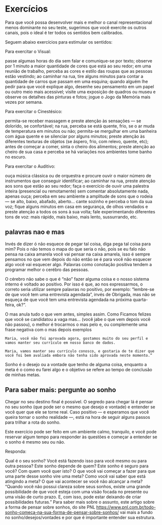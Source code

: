 # Exercícios

Para que você possa desenvolver mais e melhor o canal representacional menos dominante no seu teste, sugerimos que você exercite os outros canais, pois o ideal é ter todos os sentidos bem calibrados.

Seguem abaixo exercícios para estimular os sentidos:

Para exercitar o Visual:

passe algumas horas do dia sem falar e comunique-se por texto;
observe por 1 minuto a maior quantidade de cores que está ao seu redor;
em uma reunião de trabalho, perceba as cores e estilo das roupas que as pessoas estão vestindo;
ao caminhar na rua, tire alguns minutos para contar a quantidade de carros que passam em uma esquina;
quando alguém lhe pedir para que você explique algo, desenhe seu pensamento em um papel ou outro meio mais acessível;
visite uma exposição de quadros ou museu e observe os detalhes das pinturas e fotos;
jogue o Jogo da Memória mais vezes por semana.

Para exercitar o Cinestésico:

permita-se receber massagem e preste atenção às sensações — se dolorido, se confortável;
na rua, perceba se está quente, frio, se o ar muda de temperatura em minutos ou não;
permita-se mergulhar em uma banheira com água quente e se silenciar por alguns minutos;
preste atenção às diferentes texturas de objetos (se áspero, frio, com relevo, quente, etc);
antes de começar a comer, sinta o cheiro dos alimentos;
preste atenção ao cheiro de sua casa e perceba se há variações nos ambientes
tome banho no escuro.

Para exercitar o Auditivo:

ouça música clássica ou de orquestra e procure ouvir o maior número de instrumentos que conseguir identificar;
ao caminhar na rua, preste atenção aos sons que estão ao seu redor;
faça o exercício de ouvir uma palestra inteira (presencial ou remotamente) sem comentar absolutamente nada, apenas ouça;
perceba em seu ambiente a amplitude de sons que o rodeia — se alto, baixo, abafado, aberto…
cante sozinho e perceba o tom da sua voz;
fique alguns minutos em casa em segurança, de olhos vendados e preste atenção a todos os sons à sua volta;
fale experimentando diferentes tons de voz: mais rápido, mais baixo, mais lento, sussurrando, etc.

## palavras nao e mas

Invés de dizer ó não esquece de pegar tal coisa, diga pega tal coisa para mim? Pois o não temos o mapa do que seria o não, pois se eu falo não pensa na caixa amarela você vai pensar na caixa amarela, isso é sempre pensamos no que vem depois do não então se é para você não esquecer algo você vai esquecer algo. Palavras como conotação positiva tendem a programar melhor o cerébro das pessoas.

 O cérebro não sabe o que é “não” fazer alguma coisa e o nosso sistema interno é voltado ao positivo. Por isso é que, ao nos expressarmos, o correto seria utilizar sempre palavras no positivo, por exemplo: “lembre-se de que você tem uma entrevista agendada”, invés de Obrigada, mas não se esqueça de que você tem uma entrevista agendada na próxima quarta-feira, ok?”.

O mas anula tudo o que vem antes, simples assim. Como Ficamos felizes que você se candidatou a vaga mas... (você jabe o que vem depois você não passou), o melhor é trocarmos o mas pelo e, ou complemente uma frase negativa com o mas depois exemplos

```en
Maria, você não foi aprovada agora, gostamos muito do seu perfil e vamos manter seu currículo em nosso banco de dados.

Maria, vamos manter seu currículo conosco, e gostaria de te dizer que você foi bem avaliada embora não tenha sido aprovada neste momento.”
```

Sonho é o desejo ou a vontade que tenho de alguma coisa, enquanto a meta é o como eu farei algo e o objetivo se refere ao tempo de conclusão de minhas metas.

## Para saber mais: pergunte ao sonho

Chegar no seu destino final é possível. O segredo para chegar lá é pensar no seu sonho (que pode ser o mesmo que desejo e vontade) e entender se você quer que ele se torne real. Caso positivo — e esperamos que você queira tornar o sonho realidade —, está na hora de seguir alguns passos para trilhar a rota do sonho.

Este exercício pode ser feito em um ambiente calmo, tranquilo, e você pode reservar algum tempo para responder às questões e começar a entender se o sonho é mesmo seu ou não.

Responda:

Qual é o seu sonho?
Você está fazendo isso para você mesmo ou para outra pessoa?
Este sonho depende de quem?
Este sonho é seguro para você?
Com quem você quer isto?
O que você vai começar a fazer para que uma parte desse sonho vire uma meta?
Como você vai saber que está atingindo a meta?
O que vai acontecer se você não alcançar a meta?
“Quando você não possui clareza sobre seus sonhos, existe uma grande possibilidade de que você esteja com uma visão focada no presente ou uma visão de curto prazo. E, com isso, pode estar deixando de criar possibilidades futuras.” Para saber mais sobre o assunto, este artigo sobre a forma de pensar sobre sonhos, do site PNL <https://www.pnl.com.br/todo-sonho-comeca-na-sua-forma-de-pensar-sobre-sonhos/> vai mais a fundo no sonho/desejos/vontades e por que é importante entender sua estrutura.
